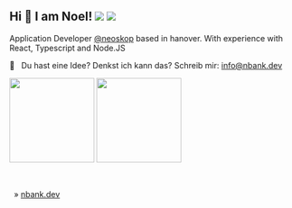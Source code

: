 ## Hi 👋 I am Noel! ![](https://komarev.com/ghpvc/?username=noelbank&color=4d2860) ![](https://hit.yhype.me/github/profile?user_id=24194246)

Application Developer [@neoskop](https://neoskop.de) based in hanover. With experience with React, Typescript and Node.JS

📧&nbsp;&nbsp; Du hast eine Idee? Denkst ich kann das? Schreib mir: 	<a href="mailto:info@nbank.dev">info@nbank.dev</a>


<p align = "left">
  <img height="150em" src="https://readme-stats.nbank.dev/api/?username=noelbank&theme=onedark&count_private=true&include_all_commits=true" />
  <img height="150em" src="https://readme-stats.nbank.dev/api/top-langs?username=noelbank&show_icons=true&theme=onedark&count_private=true&layout=compact&hide=java,html,handlebars" />
  

</p>

<br />

&nbsp; » [nbank.dev](https://nbank.dev)
